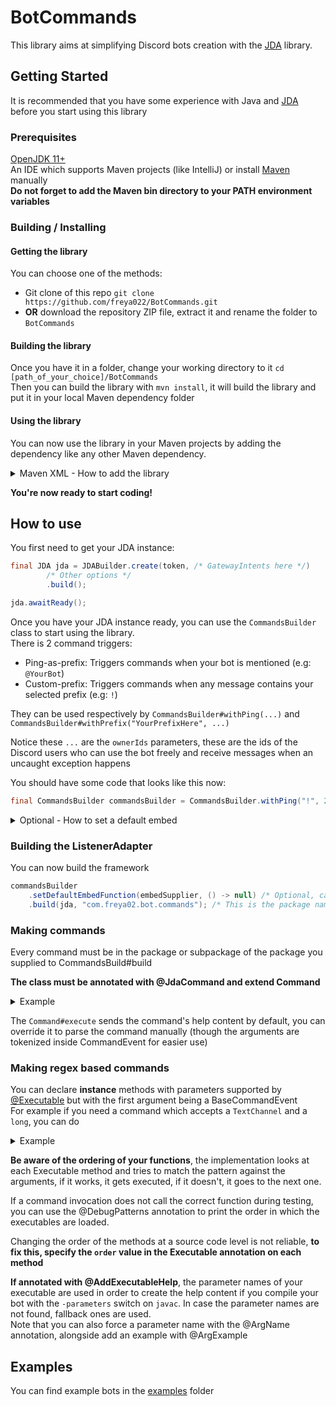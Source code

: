 # BotCommands
This library aims at simplifying Discord bots creation with the [JDA](https://github.com/DV8FromTheWorld/JDA) library.

## Getting Started
It is recommended that you have some experience with Java and [JDA](https://github.com/DV8FromTheWorld/JDA) before you start using this library

### Prerequisites
[OpenJDK 11+](https://adoptopenjdk.net/) <br>
An IDE which supports Maven projects (like IntelliJ) or install [Maven](https://maven.apache.org/download.cgi) manually <br>
**Do not forget to add the Maven bin directory to your PATH environment variables**

### Building / Installing
#### Getting the library
You can choose one of the methods:
* Git clone of this repo `git clone https://github.com/freya022/BotCommands.git`
* **OR** download the repository ZIP file, extract it and rename the folder to `BotCommands`

#### Building the library
Once you have it in a folder, change your working directory to it `cd [path_of_your_choice]/BotCommands` <br>
Then you can build the library with `mvn install`, it will build the library and put it in your local Maven dependency folder <br>

#### Using the library
You can now use the library in your Maven projects by adding the dependency like any other Maven dependency.

<details>
<summary>Maven XML - How to add the library</summary>

```xml
<?xml version="1.0" encoding="UTF-8"?>
<project xmlns="http://maven.apache.org/POM/4.0.0"
         xmlns:xsi="http://www.w3.org/2001/XMLSchema-instance"
         xsi:schemaLocation="http://maven.apache.org/POM/4.0.0 http://maven.apache.org/xsd/maven-4.0.0.xsd">
    <modelVersion>4.0.0</modelVersion>

    <groupId>com.me</groupId>
    <artifactId>TestBot</artifactId>
    <version>1.0-SNAPSHOT</version>

    <build>
        <!-- Possible build properties -->
    </build>
    <repositories>
        <repository> <!-- Repository for JDA -->
            <id>jcenter</id>
            <name>jcenter-bintray</name>
            <url>https://jcenter.bintray.com</url>
        </repository>
    </repositories>
    <dependencies>
        <!-- Your other project's dependencies here -->
        
        <dependency> <!-- Add JDA to your project -->
            <groupId>net.dv8tion</groupId>
            <artifactId>JDA</artifactId>
            <version>4.2.0_229</version>
        </dependency>
        <dependency> <!-- Add BotCommands to your project -->
            <groupId>com.freya02</groupId>
            <artifactId>BotCommands</artifactId>
            <version>1.2</version>
        </dependency>
    </dependencies>
</project>
```
</details>

**You're now ready to start coding!**

## How to use
You first need to get your JDA instance:
```java
final JDA jda = JDABuilder.create(token, /* GatewayIntents here */)
		/* Other options */
		.build();

jda.awaitReady();
```
Once you have your JDA instance ready, you can use the `CommandsBuilder` class to start using the library.<br>
There is 2 command triggers:
* Ping-as-prefix: Triggers commands when your bot is mentioned (e.g: `@YourBot`)
* Custom-prefix: Triggers commands when any message contains your selected prefix (e.g: `!`)

They can be used respectively by `CommandsBuilder#withPing(...)` and `CommandsBuilder#withPrefix("YourPrefixHere", ...)`

Notice these `...` are the `ownerIds` parameters, these are the ids of the Discord users who can use the bot freely and receive messages when an uncaught exception happens

You should have some code that looks like this now:
```java
final CommandsBuilder commandsBuilder = CommandsBuilder.withPing("!", 222046562543468545L);
```

<details>
<summary>Optional - How to set a default embed</summary>

The library uses a default embed for the `help` command and can also be requested in `BaseCommandEvent#getDefaultEmbed`<br>
You can supply a default embed by doing something like this
```java
final SelfUser selfUser = jda.getSelfUser();
EmbedBuilder builder = new EmbedBuilder();
builder.setAuthor(selfUser.getName(), null, selfUser.getEffectiveAvatarUrl());

final Supplier<EmbedBuilder> embedSupplier = () -> new EmbedBuilder(builder).setTimestamp(Instant.now());
```

You will then set the default embed later.
</details>

### Building the ListenerAdapter
You can now build the framework
```java
commandsBuilder
    .setDefaultEmbedFunction(embedSupplier, () -> null) /* Optional, can replace the 2nd argument with an icon supplier and setting a footer icon's URL as "attachment://icon.jpg" */
    .build(jda, "com.freya02.bot.commands"); /* This is the package name with contains all your Command(s) */
```

### Making commands
Every command must be in the package or subpackage of the package you supplied to CommandsBuild#build

**The class must be annotated with @JdaCommand and extend Command**

<details>
<summary>Example</summary>

```java
import com.freya02.botcommands.BContext;
import com.freya02.botcommands.Command;
import com.freya02.botcommands.CommandEvent;
import com.freya02.botcommands.annotation.JdaCommand;

@JdaCommand(
		name = "test", //Mandatory
		description = "A test command",
		category = "Misc"
)
public class TestCommand extends Command {
	public TestCommand(BContext context) { super(context); }

	@Override
	protected void execute(CommandEvent event) {
		...
	}
}
```
</details>

The `Command#execute` sends the command's help content by default, you can override it to parse the command manually (though the arguments are tokenized inside CommandEvent for easier use)

### Making regex based commands

You can declare **instance** methods with parameters supported by [@Executable](https://github.com/freya022/BotCommands/blob/master/src/main/java/com/freya02/botcommands/annotation/Executable.java) but with the first argument being a BaseCommandEvent <br>
For example if you need a command which accepts a `TextChannel` and a `long`, you can do

<details>
<summary>Example</summary>

```java
import com.freya02.botcommands.BContext;
import com.freya02.botcommands.BaseCommandEvent;
import com.freya02.botcommands.Command;
import com.freya02.botcommands.annotation.Executable;
import com.freya02.botcommands.annotation.JdaCommand;
import net.dv8tion.jda.api.entities.TextChannel;

@JdaCommand(
		name = "test", //Mandatory
		description = "A test command",
		category = "Misc"
)
public class TestCommand extends Command {
	public TestCommand(BContext context) { super(context); }

	@Executable
	public void exec(BaseCommandEvent event, TextChannel textChannel, long someLong) {
		//Only gets executed on commands like '!test #lobby 1234'
	}
}
```
</details>

**Be aware of the ordering of your functions**, the implementation looks at each Executable method and tries to match the pattern against the arguments, if it works, it gets executed, if it doesn't, it goes to the next one.

If a command invocation does not call the correct function during testing, you can use the @DebugPatterns annotation to print the order in which the executables are loaded.

Changing the order of the methods at a source code level is not reliable, **to fix this, specify the `order` value in the Executable annotation on each method**

**If annotated with @AddExecutableHelp**, the parameter names of your executable are used in order to create the help content if you compile your bot with the `-parameters` switch on `javac`. In case the parameter names are not found, fallback ones are used.<br>
Note that you can also force a parameter name with the @ArgName annotation, alongside add an example with @ArgExample

## Examples

You can find example bots in the [examples](https://github.com/freya022/BotCommands/blob/master/examples) folder